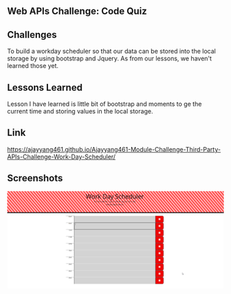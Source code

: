 
## Web APIs Challenge: Code Quiz
## Challenges

To build a workday scheduler so that our data can be stored into the local storage by using bootstrap and Jquery. As from our lessons, we haven't learned those yet. 
## Lessons Learned

Lesson I have learned is little bit of bootstrap and moments to ge the current time and storing values in the local storage. 


## Link



 https://ajayyang461.github.io/Ajayyang461-Module-Challenge-Third-Party-APIs-Challenge-Work-Day-Scheduler/
## Screenshots

![login](https://github.com/Ajayyang461/Ajayyang461-Module-Challenge-Third-Party-APIs-Challenge-Work-Day-Scheduler/blob/main/Css/2022-07-06%2008_14_09-script.js%20-%20Untitled%20(Workspace)%20-%20Visual%20Studio%20Code.png?raw=true)

